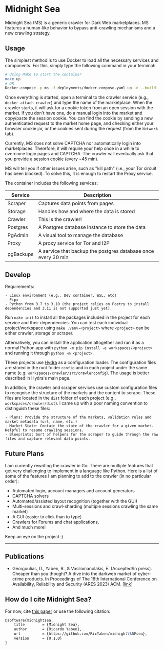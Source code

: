 # Midnight Sea

Midnight Sea (MS) is a generic crawler for Dark Web marketplaces.
MS features a human-like behavior to bypass anti-crawling mechanisms and a new crawling strategy.

## Usage

The simplest method is to use Docker to load all the necessary services and components.
For this, simply type the following command in your terminal:

```bash
# Using Make to start the container
make up
# OR
Docker-compose -p ms -f deployments/docker-compose.yaml up -d --build
```

Once everything is started, open a terminal to the crawler service (e.g., `docker attach crawler`) and type the name of the marketplace.
When the crawler starts, it will ask for a cookie token from an open session with the market. If you don't have one, do a manual login into the market and copy/paste the session cookie.
You can find the cookie by sending a new authenticated request to the market home page, and checking either your browser cookie jar, or the cookies sent during the request (from the `Network` tab).

Currently, MS does not solve CAPTCHA nor automatically login into marketplaces. Therefore, it will require your help once in a while to overcome login pages and CAPTCHA. The crawler will eventually ask that you provide a session cookie (every ~45 min).

MS will tell you if other issues arise, such as "kill path" (i.e., your Tor circuit has been blocked). To solve this, it is enough to restart the Proxy service.

The container includes the following services:

<div align="center">

| Service   | Description                                                   |
| --------- | ------------------------------------------------------------- |
| Scraper   | Captures data points from pages                               |
| Storage   | Handles how and where the data is stored                      |
| Crawler   | This is the crawler!                                          |
| Postgres  | A Postgres database instance to store the data                |
| PgAdmin   | A visual tool to manage the database                          |
| Proxy     | A proxy service for Tor and I2P                               |
| pgBackups | A service that backup the postgres database once every 30 min |

</div>

## Develop

Requirements:

	- Linux environment (e.g., Dev container, WSL, etc)
	- Pipx
	- Python from 3.7 to 3.10 (the project relies on Poetry to install dependencies and 3.11 is not supported just yet).


Run `make init` to install all the packages included in the project for each service and their dependencies.
You can test each individual project/workspace using `make .venv-<project>` where `<project>` can be either crawler, storage or scraper.

Alternatively, you can install the application altogether and run it as a normal Python app with `python -m pip install -e workspaces/<project>` and running it through `python -m <project>`.

These projects use [Hydra](https://hydra.cc/docs/intro/) as a configuration loader. The configuration files are stored in the root folder `config` and in each project under the same name (e.g. `workspaces/crawler/src/crawlerconfig`). The usage is better described in Hydra's main page.

In addition, the crawler and scraper services use custom configuration files to recognise the structure of the markets and the content to scrape.
These files are located in the `dist` folder of each project (e.g., `workspaces/crawler/dist`).
I came up with a poor naming convention to distinguish these files:

	- Plans: Provide the structure of the markets, validation rules and market metadata (url, name, etc.)
	- Market State: Contain the state of the crawler for a given market. Helpful to resume crawling sessions.
	- Blueprints: Sort of helpers for the scraper to guide through the raw files and capture relevant data points.

## Future Plans

I am currently rewriting the crawler in Go.
There are multiple features that get very challenging to implement in a language like Python.
Here is a list of some of the features I am planning to add to the crawler (in no particular order):

- Automated login, account managers and account generators
- CAPTCHA solvers
- Automated/assisted layout recognition (together with the GUI)
- Multi-sessions and crawl-sharding (multiple sessions crawling the same market)
- A GUI (easier to click than to type)
- Crawlers for Forums and chat applications.
- And much more!

Keep an eye on the project :)

---

## Publications

- Georgoulias, D., Yaben, R., & Vasilomanolakis, E. (Accepted/In press). Cheaper than you thought? A dive into the darkweb market of cyber-crime products. In Proceedings of The 18th International Conference on Availability, Reliability and Security (ARES 2023) ACM. [[link](https://orbit.dtu.dk/en/publications/cheaper-than-you-thought-a-dive-into-the-darkweb-market-of-cyber-)]

## How do I cite Midnight Sea?

For now, cite [this paper](https://orbit.dtu.dk/en/publications/cheaper-than-you-thought-a-dive-into-the-darkweb-market-of-cyber-) or use the following citation:

```latex
@software{midnightsea,
	title        = {Midnight Sea},
	author       = {Ricardo Yaben},
	url          = {https://github.com/RicYaben/midnight\%5Fsea},
	version      = {0.1.0}
}
```
